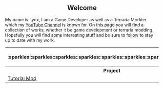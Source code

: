 <h2 align="center">Welcome</h2>

<p>
My name is Lynx, I am a Game Developer as well as a Terraria Modder which my <a href="https://www.youtube.com/channel/UC5W2s79ks1oc_9BUQ_cPyzA">YouTube Channel</a> is known for. On this page you will find a collection of works, whether it be game development or terraria modding. Hopefully you will find some interesting stuff and be sure to follow to stay up to date with my work.  
</p>

<table>
  <tr>
    <th>
      <p align="center">:sparkles::sparkles::sparkles::sparkles::sparkles::sparkles::sparkles::sparkles::sparkles:</p>
    </th>
    <th>
      <p align="center">:sparkles::sparkles::sparkles::sparkles::sparkles::sparkles::sparkles::sparkles::sparkles:</p>
    </th>
  </tr>
  <tr>
    <th>Project</th>
    <th>Description</th>
  </tr>
  <tr>
    <td><a href="https://github.com/FoolsLynx/TutorialMod/">Tutorial Mod</a></td>
    <td>Contains all the source code from the "How to Make a Mod in tModLoader 1.4" series.
  </tr>
</table>

